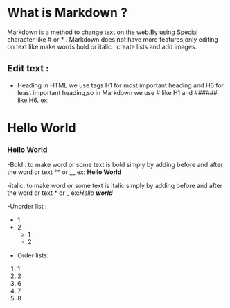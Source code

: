 # What is Markdown ?

Markdown is a method to change text on the web.By using Special character like # or * .
Markdown does not have more features;only editing on text like make words bold or italic , create lists and add images.


## Edit text :

- Heading  in HTML we use tags H1 for most important heading and H6 for least important heading,so in Markdown we use # like H1 
and ###### like H6.
ex:
# Hello World 
### Hello World

-Bold : to make word or some text is bold simply by adding before and after the word or text ** or __
ex: **Hello World**

-italic: to make word or some text is italic simply by adding before and after the word or text * or _
ex:_Hello **world**_

-Unorder list :
* 1
* 2
  * 1
  * 2

- Order lists:
1. 1
1. 2
1. 6
  1. 7
  1. 8
